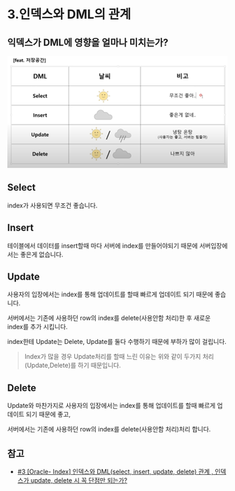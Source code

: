 # 3.인덱스와 DML의 관계

## 익덱스가 DML에 영향을 얼마나 미치는가?

![](/study/assets/content_database_index_dml01.png)

## Select

index가 사용되면 무조건 좋습니다.

## Insert

테이블에서 데이터를 insert할때 마다 서버에 index를 만들어야되기 때문에 서버입장에서는 좋은게 없습니다.

## Update

사용자의 입장에서는 index를 통해 업데이트를 할때 빠르게 업데이트 되기 때문에 좋습니다.

서버에서는 기존에 사용하던 row의 index를 delete(사용안함 처리)한 후 새로운 index를 추가 시킵니다.

index한테 Update는 Delete, Update를 둘다 수행하기 때문에 부하가 많이 걸립니다.

> Index가 많을 경우 Update처리를 할때 느린 이유는 위와 같이 두가지 처리(Update,Delete)를 하기 때문입니다.

## Delete

Update와 마찬가지로 사용자의 입장에서는 index를 통해 업데이트를 할때 빠르게 업데이트 되기 때문에 좋고,

서버에서는 기존에 사용하던 row의 index를 delete(사용안함 처리)처리 합니다.

## 참고

- [#3 [Oracle- Index] 인덱스와 DML(select, insert, update, delete) 관계 , 인덱스가 update, delete 시 꼭 단점만 되는가?](https://www.youtube.com/watch?v=E1H1rj4SK0U&list=PL3036mp45iYybV1UzXvnuE4CtlgX6_hHx&index=3)
